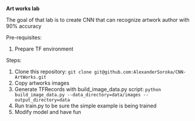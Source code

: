 **Art works lab**

The goal of that lab is to create CNN that can recognize artwork author with 90% accuracy

Pre-requisites: 
1. Prepare TF environment

Steps:
1. Clone this repository: 
    `git clone git@github.com:AlexanderSoroka/CNN-ArtWorks.git`
2. Copy artworks images
3. Generate TFRecords with build_image_data.py script:
    `python build_image_data.py --data_directory=data/images --output_directory=data`
4. Run train.py to be sure the simple example is being trained
5. Modify model and have fun